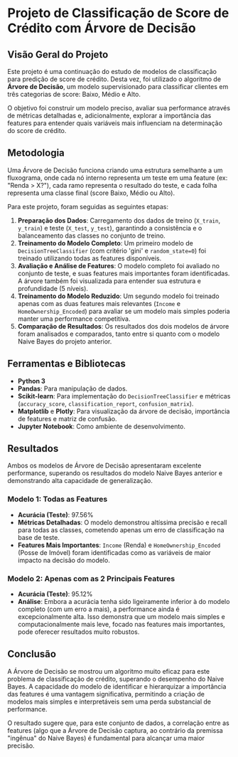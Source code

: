 # Projeto de Classificação de Score de Crédito com Árvore de Decisão

## Visão Geral do Projeto

Este projeto é uma continuação do estudo de modelos de classificação para predição de score de crédito. Desta vez, foi utilizado o algoritmo de **Árvore de Decisão**, um modelo supervisionado para classificar clientes em três categorias de score: Baixo, Médio e Alto.

O objetivo foi construir um modelo preciso, avaliar sua performance através de métricas detalhadas e, adicionalmente, explorar a importância das features para entender quais variáveis mais influenciam na determinação do score de crédito.

## Metodologia

Uma Árvore de Decisão funciona criando uma estrutura semelhante a um fluxograma, onde cada nó interno representa um teste em uma feature (ex: "Renda > X?"), cada ramo representa o resultado do teste, e cada folha representa uma classe final (score Baixo, Médio ou Alto).

Para este projeto, foram seguidas as seguintes etapas:
1.  **Preparação dos Dados**: Carregamento dos dados de treino (`X_train`, `y_train`) e teste (`X_test`, `y_test`), garantindo a consistência e o balanceamento das classes no conjunto de treino.
2.  **Treinamento do Modelo Completo**: Um primeiro modelo de `DecisionTreeClassifier` (com critério 'gini' e `random_state=0`) foi treinado utilizando todas as features disponíveis.
3.  **Avaliação e Análise de Features**: O modelo completo foi avaliado no conjunto de teste, e suas features mais importantes foram identificadas. A árvore também foi visualizada para entender sua estrutura e profundidade (5 níveis).
4.  **Treinamento do Modelo Reduzido**: Um segundo modelo foi treinado apenas com as duas features mais relevantes (`Income` e `HomeOwnership_Encoded`) para avaliar se um modelo mais simples poderia manter uma performance competitiva.
5.  **Comparação de Resultados**: Os resultados dos dois modelos de árvore foram analisados e comparados, tanto entre si quanto com o modelo Naive Bayes do projeto anterior.

## Ferramentas e Bibliotecas

* **Python 3**
* **Pandas**: Para manipulação de dados.
* **Scikit-learn**: Para implementação do `DecisionTreeClassifier` e métricas (`accuracy_score`, `classification_report`, `confusion_matrix`).
* **Matplotlib** e **Plotly**: Para visualização da árvore de decisão, importância de features e matriz de confusão.
* **Jupyter Notebook**: Como ambiente de desenvolvimento.

## Resultados

Ambos os modelos de Árvore de Decisão apresentaram excelente performance, superando os resultados do modelo Naive Bayes anterior e demonstrando alta capacidade de generalização.

### Modelo 1: Todas as Features
* **Acurácia (Teste)**: 97.56%
* **Métricas Detalhadas**: O modelo demonstrou altíssima precisão e recall para todas as classes, cometendo apenas um erro de classificação na base de teste.
* **Features Mais Importantes**: `Income` (Renda) e `HomeOwnership_Encoded` (Posse de Imóvel) foram identificadas como as variáveis de maior impacto na decisão do modelo.

### Modelo 2: Apenas com as 2 Principais Features
* **Acurácia (Teste)**: 95.12%
* **Análise**: Embora a acurácia tenha sido ligeiramente inferior à do modelo completo (com um erro a mais), a performance ainda é excepcionalmente alta. Isso demonstra que um modelo mais simples e computacionalmente mais leve, focado nas features mais importantes, pode oferecer resultados muito robustos.

## Conclusão

A Árvore de Decisão se mostrou um algoritmo muito eficaz para este problema de classificação de crédito, superando o desempenho do Naive Bayes. A capacidade do modelo de identificar e hierarquizar a importância das features é uma vantagem significativa, permitindo a criação de modelos mais simples e interpretáveis sem uma perda substancial de performance.

O resultado sugere que, para este conjunto de dados, a correlação entre as features (algo que a Árvore de Decisão captura, ao contrário da premissa "ingênua" do Naive Bayes) é fundamental para alcançar uma maior precisão.
